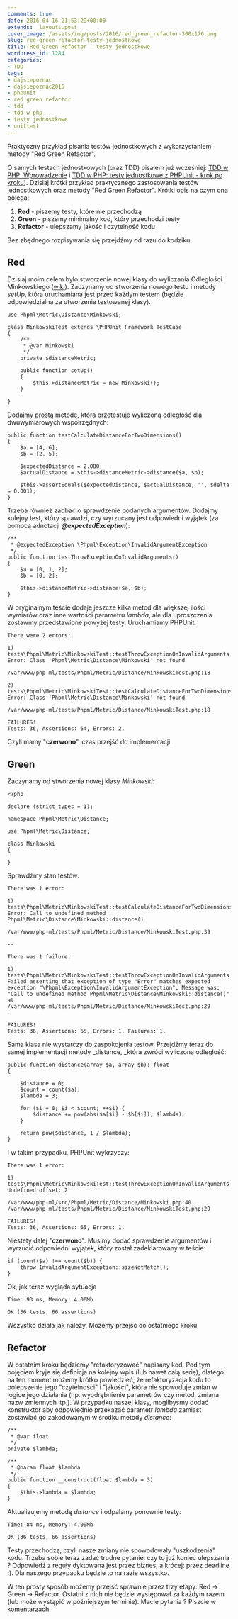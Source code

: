 ```yaml
---
comments: true
date: 2016-04-16 21:53:29+00:00
extends: _layouts.post
cover_image: /assets/img/posts/2016/red_green_refactor-300x176.png
slug: red-green-refactor-testy-jednostkowe
title: Red Green Refactor - testy jednostkowe
wordpress_id: 1284
categories:
- TDD
tags:
- dajsiepoznac
- dajsiepoznac2016
- phpunit
- red green refactor
- tdd
- tdd w php
- testy jednostkowe
- unittest
---
```


Praktyczny przykład pisania testów jednostkowych z wykorzystaniem metody "Red Green Refactor".<!-- more -->

O samych testach jednostkowych (oraz TDD) pisałem już wcześniej: [TDD w PHP: Wprowadzenie](https://itcraftsman.pl/tdd-w-php-wprowadzenie-do-test-driven-development/) i [TDD w PHP: testy jednostkowe z PHPUnit - krok po kroku](https://itcraftsman.pl/tdd-w-php-testy-jednostkowe-z-phpunit-krok-po-kroku/)). Dzisiaj krótki przykład praktycznego zastosowania testów jednostkowych oraz metody "Red Green Refactor". Krótki opis na czym ona polega:
 	
  1. **Red** - piszemy testy, które nie przechodzą
  2. **Green** - piszemy minimalny kod, który przechodzi testy
  3. **Refactor** - ulepszamy jakość i czytelność kodu

Bez zbędnego rozpisywania się przejdźmy od razu do kodziku:

## Red

Dzisiaj moim celem było stworzenie nowej klasy do wyliczania Odległości Minkowskiego ([wiki](https://pl.wikipedia.org/wiki/Odleg%C5%82o%C5%9B%C4%87_Minkowskiego)). Zaczynamy od stworzenia nowego testu i metody _setUp_, która uruchamiana jest przed każdym testem (będzie odpowiedzialna za utworzenie testowanej klasy). 
    
    use Phpml\Metric\Distance\Minkowski;
    
    class MinkowskiTest extends \PHPUnit_Framework_TestCase
    {
        /**
         * @var Minkowski
         */
        private $distanceMetric;
    
        public function setUp()
        {
            $this->distanceMetric = new Minkowski();
        }
    
    }

Dodajmy prostą metodę, która przetestuje wyliczoną odległość dla dwuwymiarowych współrzędnych:

    public function testCalculateDistanceForTwoDimensions()
    {
        $a = [4, 6];
        $b = [2, 5];

        $expectedDistance = 2.080;
        $actualDistance = $this->distanceMetric->distance($a, $b);

        $this->assertEquals($expectedDistance, $actualDistance, '', $delta = 0.001);
    }

Trzeba również zadbać o sprawdzenie podanych argumentów. Dodajmy kolejny test, który sprawdzi, czy wyrzucany jest odpowiedni wyjątek (za pomocą adnotacji **_@expectedException_**):
 
    /**
     * @expectedException \Phpml\Exception\InvalidArgumentException
     */
    public function testThrowExceptionOnInvalidArguments()
    {
        $a = [0, 1, 2];
        $b = [0, 2];

        $this->distanceMetric->distance($a, $b);
    }


W oryginalnym teście dodaję jeszcze kilka metod dla większej ilości wymiarów oraz inne wartości parametru _lambda_, ale dla uproszczenia zostawmy przedstawione powyżej testy. Uruchamiamy PHPUnit:
    
    There were 2 errors:
    
    1) tests\Phpml\Metric\MinkowskiTest::testThrowExceptionOnInvalidArguments
    Error: Class 'Phpml\Metric\Distance\Minkowski' not found
    
    /var/www/php-ml/tests/Phpml/Metric/Distance/MinkowskiTest.php:18
    
    2) tests\Phpml\Metric\MinkowskiTest::testCalculateDistanceForTwoDimensions
    Error: Class 'Phpml\Metric\Distance\Minkowski' not found
    
    /var/www/php-ml/tests/Phpml/Metric/Distance/MinkowskiTest.php:18
    
    FAILURES!
    Tests: 36, Assertions: 64, Errors: 2.  

Czyli mamy "**czerwono**", czas przejść do implementacji.

## Green

Zaczynamy od stworzenia nowej klasy _Minkowski_:
 
    <?php
    
    declare (strict_types = 1);
    
    namespace Phpml\Metric\Distance;
    
    use Phpml\Metric\Distance;
    
    class Minkowski
    {
    
    }

Sprawdźmy stan testów:

    There was 1 error:
    
    1) tests\Phpml\Metric\MinkowskiTest::testCalculateDistanceForTwoDimensions
    Error: Call to undefined method Phpml\Metric\Distance\Minkowski::distance()
    
    /var/www/php-ml/tests/Phpml/Metric/Distance/MinkowskiTest.php:39
    
    --
    
    There was 1 failure:
    
    1) tests\Phpml\Metric\MinkowskiTest::testThrowExceptionOnInvalidArguments
    Failed asserting that exception of type "Error" matches expected exception "\Phpml\Exception\InvalidArgumentException". Message was: "Call to undefined method Phpml\Metric\Distance\Minkowski::distance()" at
    /var/www/php-ml/tests/Phpml/Metric/Distance/MinkowskiTest.php:29
    .
    
    FAILURES!
    Tests: 36, Assertions: 65, Errors: 1, Failures: 1.

Sama klasa nie wystarczy do zaspokojenia testów. Przejdźmy teraz do samej implementacji metody _distance, _która zwróci wyliczoną odległość:

    public function distance(array $a, array $b): float
    {

        $distance = 0;
        $count = count($a);
        $lambda = 3;

        for ($i = 0; $i < $count; ++$i) {
            $distance += pow(abs($a[$i] - $b[$i]), $lambda);
        }

        return pow($distance, 1 / $lambda);
    }

I w takim przypadku, PHPUnit wykrzyczy:
    
    There was 1 error:
    
    1) tests\Phpml\Metric\MinkowskiTest::testThrowExceptionOnInvalidArguments
    Undefined offset: 2
    
    /var/www/php-ml/src/Phpml/Metric/Distance/Minkowski.php:40
    /var/www/php-ml/tests/Phpml/Metric/Distance/MinkowskiTest.php:29
    
    FAILURES!
    Tests: 36, Assertions: 65, Errors: 1.
    
Niestety dalej "**czerwono**". Musimy dodać sprawdzenie argumentów i wyrzucić odpowiedni wyjątek, który został zadeklarowany w teście:
    
    if (count($a) !== count($b)) {
        throw InvalidArgumentException::sizeNotMatch();
    }

Ok, jak teraz wygląda sytuacja
    
    Time: 93 ms, Memory: 4.00Mb
    
    OK (36 tests, 66 assertions)
    
Wszystko działa jak należy. Możemy przejść do ostatniego kroku.

## Refactor

W ostatnim kroku będziemy "refaktoryzować" napisany kod. Pod tym pojęciem kryje się definicja na kolejny wpis (lub nawet całą serię), dlatego na ten moment możemy krótko powiedzieć, że refaktoryzacja kodu to polepszenie jego "czytelności" i "jakości", która nie spowoduje zmian w logice jego działania (np. wyodrębnienie parametrów czy metod, zmiana nazw zmiennych itp.). W przypadku naszej klasy, moglibyśmy dodać konstruktor aby odpowiednio przekazać parametr _lambda_ zamiast zostawiać go zakodowanym w środku metody _distance_:
 
    /**
     * @var float
     */
    private $lambda;

    /**
     * @param float $lambda
     */
    public function __construct(float $lambda = 3)
    {
        $this->lambda = $lambda;
    }

Aktualizujemy metodę _distance_ i odpalamy ponownie testy:
    
    Time: 84 ms, Memory: 4.00Mb
    
    OK (36 tests, 66 assertions)
    
Testy przechodzą, czyli nasze zmiany nie spowodowały "uszkodzenia" kodu. Trzeba sobie teraz zadać trudne pytanie: czy to już koniec ulepszania ? Odpowiedź z reguły dyktowana jest przez biznes, a krócej: przez deadline :). Dla naszego przypadku będzie to na razie wszystko.

W ten prosty sposób możemy przejść sprawnie przez trzy etapy: Red -> Green -> Refactor. Ostatni z nich nie będzie występował za każdym razem (lub może wystąpić w późniejszym terminie). Macie pytania ? Piszcie w komentarzach.
